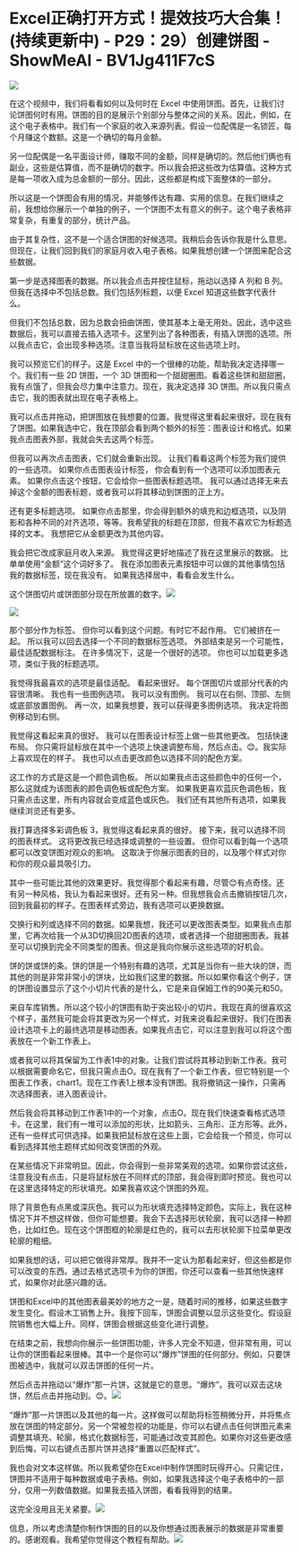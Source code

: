 # Excel正确打开方式！提效技巧大合集！(持续更新中) - P29：29）创建饼图 - ShowMeAI - BV1Jg411F7cS

![](img/c335e2a737e3c47dadb54e9f941d04fa_0.png)

在这个视频中，我们将看看如何以及何时在 Excel 中使用饼图。首先，让我们讨论饼图何时有用。饼图的目的是展示个别部分与整体之间的关系。因此，例如，在这个电子表格中。我们有一个家庭的收入来源列表。假设一位配偶是一名锁匠，每个月赚这个数额。这是一个确切的每月金额。

另一位配偶是一名平面设计师，赚取不同的金额，同样是确切的。然后他们俩也有副业，这些是估算值，而不是确切的数字。所以我会把这些改为估算值。这种方式是每一项收入成为总金额的一部分。因此，这些都是构成下面整体的一部分。

所以这是一个饼图会有用的情况，并能够传达有趣、实用的信息。在我们继续之前，我想给你展示一个单独的例子，一个饼图不太有意义的例子。这个电子表格非常复杂，有重复的部分，统计产品。

由于其复杂性，这不是一个适合饼图的好候选项。我稍后会告诉你我是什么意思。但现在，让我们回到我们的家庭月收入电子表格。如果我想创建一个饼图来配合这些数据。

第一步是选择图表的数据。所以我会点击并按住鼠标，拖动以选择 A 列和 B 列。但我在选择中不包括总数。我们包括列标题，以便 Excel 知道这些数字代表什么。

但我们不包括总数，因为总数会扭曲饼图，使其基本上毫无用处。因此，选中这些数据后，我可以直接去插入选项卡。这里列出了各种图表，有插入饼图的选项。所以我点击它，会出现多种选项。注意当我将鼠标放在这些选项上时。

我可以预览它们的样子。这是 Excel 中的一个很棒的功能，帮助我决定选择哪一个。我们有一些 2D 饼图，一个 3D 饼图和一个甜甜圈图。看着这些饼和甜甜圈，我有点饿了，但我会尽力集中注意力。现在，我决定选择 3D 饼图。所以我只需点击它，我的图表就出现在电子表格上。

我可以点击并拖动，把饼图放在我想要的位置。我觉得这里看起来很好。现在我有了饼图。如果我选中它，我在顶部会看到两个额外的标签：图表设计和格式。如果我点击图表外部，我就会失去这两个标签。

但我可以再次点击图表，它们就会重新出现。 让我们看看这两个标签为我们提供的一些选项。 如果你点击图表设计标签， 你会看到有一个选项可以添加图表元素。 如果你点击这个按钮，它会给你一些图表标题选项。 我可以通过选择无来去掉这个金额的图表标题，或者我可以将其移动到饼图的正上方。

还有更多标题选项。 如果你点击那里，你会得到额外的填充和边框选项，以及阴影和各种不同的对齐选项，等等。我希望我的标题在顶部，但我不喜欢它为标题选择的文本。 我想把它从金额更改为其他内容。

我会把它改成家庭月收入来源。 我觉得这更好地描述了我在这里展示的数据。 比单单使用“金额”这个词好多了。 我在添加图表元素按钮中可以做的其他事情包括我的数据标签，现在我没有。 如果我选择居中，看看会发生什么。

这个饼图切片或饼图部分现在所放置的数字。![](img/c335e2a737e3c47dadb54e9f941d04fa_2.png)

![](img/c335e2a737e3c47dadb54e9f941d04fa_3.png)

那个部分作为标签。 但你可以看到这个问题。有时它不起作用。 它们被挤在一起。 所以我可以回去选择一个不同的数据标签选项。 外部结束是另一个可能性，最佳适配数据标注。 在许多情况下，这是一个很好的选项。 你也可以加载更多选项，类似于我的标题选项。

我觉得我最喜欢的选项是最佳适配。 看起来很好。 每个饼图切片或部分代表的内容很清晰。 我也有一些图例选项。 我可以没有图例。 我可以在右侧、顶部、左侧或底部放置图例。 再一次，如果我想要，我可以获得更多图例选项。 我决定将图例移动到右侧。

我觉得这看起来真的很好。 我可以在图表设计标签上做一些其他更改。 包括快速布局。 你只需将鼠标放在其中一个选项上快速调整布局，然后点击。😊。我实际上喜欢现在的样子。 我也可以点击更改颜色以选择不同的配色方案。

这工作的方式是这是一个颜色调色板。 所以如果我点击这些颜色中的任何一个，那么这就成为该图表的颜色调色板或配色方案。 如果我更喜欢蓝灰色调色板，我只需点击这里，所有内容就会变成蓝色或灰色。 我们还有其他所有选项，如果我继续浏览还有更多。

我打算选择多彩调色板 3，我觉得这看起来真的很好。 接下来，我可以选择不同的图表样式。 这将更改我已经选择或调整的一些设置。 但你可以看到每一个选项都可以改变饼图对观众的影响。 这取决于你展示图表的目的，以及哪个样式对你和你的观众最具吸引力。

其中一些可能比其他的效果更好。我觉得那个看起来有趣，尽管😊有点奇怪。还有另一种风格，我认为看起来很好。还有另一种。但我想我会点击撤销按钮几次，回到我最初的样子。在图表样式旁边，我有选项可以更换数据。

交换行和列或选择不同的数据。如果我想，我还可以更改图表类型。如果我点击那里，它再次给我一个从3D切换回2D图表的选项，或者选择一个甜甜圈图表。我甚至可以切换到完全不同类型的图表。但这是我向你展示这些选项的好机会。

饼的饼或饼的条。饼的饼是一个特别有趣的选项，尤其是当你有一些大块的饼，而其他的则是非常非常小的饼块，比如我们这里的数据。所以如果你看这个例子，饼的饼图设置显示了这个小切片代表的是什么，它是来自保姆工作的90美元和50。

来自车库销售。所以这个较小的饼图有助于突出较小的切片。我现在真的很喜欢这个样子，虽然我可能会将其更改为另一个样式，对我来说看起来很好。我们在图表设计选项卡上的最终选项是移动图表。如果我点击它，可以注意到我可以将这个图表放在一个新工作表上。

或者我可以将其保留为工作表1中的对象。让我们尝试将其移动到新工作表。我可以根据需要命名它，但我只需点击O。现在我有了一个新工作表，但它特别是一个图表工作表，chart1。现在工作表1上根本没有饼图。我将撤销这一操作，只需再次选择图表，进入图表设计。

然后我会将其移动到工作表1中的一个对象，点击O。现在我们快速查看格式选项卡。在这里，我们有一堆可以添加的形状，比如箭头、三角形、正方形等。此外，还有一些样式可供选择。如果我把鼠标放在这些上面，它会给我一个预览，你可以看到选择其他主题样式如何改变饼图的外观。

在某些情况下非常明显。因此，你会得到一些非常美观的选项。如果你尝试这些，注意我没有点击，只是将鼠标放在不同样式的顶部，我会得到即时预览。我也可以在这里选择特定的形状填充。如果我喜欢这个饼图的外观。

除了背景色有点黑或深灰色。我可以为形状填充选择特定颜色。实际上，我在这种情况下并不想这样做，但你可能想要。我会下去选择形状轮廓，我可以选择一种颜色，比如红色。现在这个饼图框的轮廓是红色的，我可以去形状轮廓下拉菜单更改轮廓的粗细。

如果我想的话，可以把它做得非常厚。我并不一定认为那看起来好，但这些都是你可以改变的东西。通过去格式选项卡为你的饼图，你还可以查看一些其他快速样式，如果你对此感兴趣的话。

饼图和Excel中的其他图表最美妙的地方之一是，随着时间的推移，如果这些数字发生变化。假设木工销售上升。我按下回车，饼图会调整以显示这些变化。假设庭院销售也大幅上升。同样，饼图会根据这些变化进行调整。

在结束之前，我想向你展示一些饼图功能，许多人完全不知道，但非常有用，可以让你的饼图看起来很棒。其中一个是你可以“爆炸”饼图的任何部分。例如，只要饼图被选中，我就可以双击饼图的任何一片。

然后点击并拖动以“爆炸”那一片饼，这就是它的意思。“爆炸”。我可以双击这块饼，然后点击并拖动到。😊。![](img/c335e2a737e3c47dadb54e9f941d04fa_5.png)

“爆炸”那一片饼图以及其他的每一片。这样做可以帮助将标签稍微分开，并将焦点放在饼图的特定部分。另一个常被忽视的功能是，你可以右键点击任何饼图元素来调整其填充、轮廓，格式化数据标签，可能通过改变其颜色。如果你对这些更改感到后悔，可以右键点击那片饼并选择“重置以匹配样式”。

我也会对文本这样做。所以我希望你在Excel中制作饼图时玩得开心。只需记住，饼图并不适用于每种数据或电子表格。例如，如果我选择这个电子表格中的一部分，仅用一列数值数据。如果我去插入饼图，看看我得到的结果。

这完全没用且无关紧要。![](img/c335e2a737e3c47dadb54e9f941d04fa_7.png)

信息，所以考虑清楚你制作饼图的目的以及你想通过图表展示的数据是非常重要的。感谢观看。我希望你觉得这个教程有帮助。![](img/c335e2a737e3c47dadb54e9f941d04fa_9.png)
